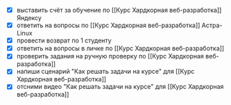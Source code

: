 - [x] выставить счёт за обучение по [[Курс Хардкорная веб-разработка]] Яндексу
- [x] ответить на вопросы по [[Курс Хардкорная веб-разработка]] Астра-Linux
- [x] провести возврат по 1 студенту
- [x] ответить на вопросы в личке по [[Курс Хардкорная веб-разработка]]
- [x] проверить задания на ручную проверку по [[Курс Хардкорная веб-разработка]]
- [x] напиши сценарий "Как решать задачи на курсе" для [[Курс Хардкорная веб-разработка]]
- [x] отсними видео "Как решать задачи на курсе" для [[Курс Хардкорная веб-разработка]]